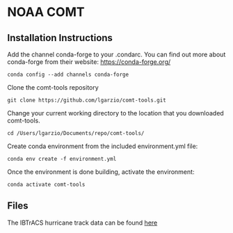 # NOAA COMT

## Installation Instructions
Add the channel conda-forge to your .condarc. You can find out more about conda-forge from their website: https://conda-forge.org/

`conda config --add channels conda-forge`

Clone the comt-tools repository

`git clone https://github.com/lgarzio/comt-tools.git`

Change your current working directory to the location that you downloaded comt-tools. 

`cd /Users/lgarzio/Documents/repo/comt-tools/`

Create conda environment from the included environment.yml file:

`conda env create -f environment.yml`

Once the environment is done building, activate the environment:

`conda activate comt-tools`

## Files
The IBTrACS hurricane track data can be found [here](https://www.ncdc.noaa.gov/ibtracs/index.php?name=ib-v4-access)
